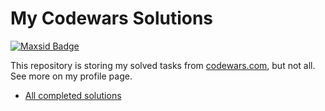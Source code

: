 My Codewars Solutions
==================
[![Maxsid Badge](https://www.codewars.com/users/MaxSid/badges/large)](https://www.codewars.com/users/MaxSid)

This repository is storing my solved tasks from [codewars.com](https://www.codewars.com/), but not all. See more on my profile page.

- [All completed solutions](https://www.codewars.com/users/MaxSid/completed_solutions)